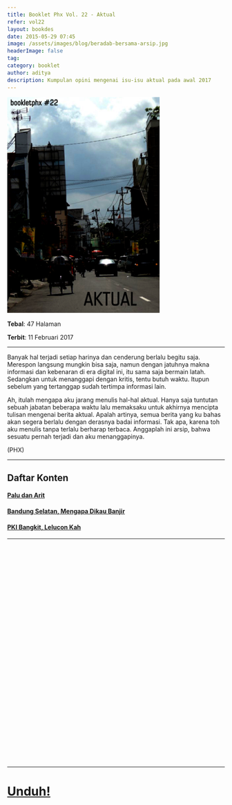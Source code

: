 ```yaml
---
title: Booklet Phx Vol. 22 - Aktual
refer: vol22
layout: bookdes
date: 2015-05-29 07:45
image: /assets/images/blog/beradab-bersama-arsip.jpg
headerImage: false
tag:
category: booklet
author: aditya
description: Kumpulan opini mengenai isu-isu aktual pada awal 2017
---
```


<img class="image" src="/assets/images/cover/booklet22.jpg" alt="__" height="500px">

__Tebal__: 47 Halaman

__Terbit__: 11 Februari 2017

***

Banyak hal terjadi setiap harinya dan cenderung berlalu begitu saja. Merespon langsung mungkin bisa saja, namun dengan jatuhnya makna informasi dan kebenaran di era digital ini, itu sama saja bermain latah. Sedangkan untuk menanggapi dengan kritis, tentu butuh waktu. Itupun sebelum yang tertanggap sudah tertimpa informasi lain.

Ah, itulah mengapa aku jarang menulis hal-hal aktual. Hanya saja tuntutan sebuah jabatan beberapa waktu lalu memaksaku untuk akhirnya mencipta tulisan mengenai berita aktual. Apalah artinya, semua berita yang ku bahas akan segera berlalu dengan derasnya badai informasi. Tak apa, karena toh aku menulis tanpa terlalu berharap terbaca. Anggaplah ini arsip, bahwa sesuatu pernah terjadi dan aku menanggapinya.

(PHX)

***

## Daftar Konten

#### [Palu dan Arit][1]

#### [Bandung Selatan, Mengapa Dikau Banjir][2]

#### [PKI Bangkit, Lelucon Kah][3]

[1]: http://phoenixfin.github.io/palu-dan-arit
[2]: http://phoenixfin.github.io/banjir-bandung-selatan
[3]: http://phoenixfin.github.io/pki-bangkit-lelucon

***

<div data-configid="7319434/60844766" style="width:100%; height:500px;" class="issuuembed"></div>
<script type="text/javascript" src="//e.issuu.com/embed.js" async="true"></script>

***

# [Unduh!][akses]

[akses]: http://phoenixfin.github.io/assets/pdf/bookletphx/booklet22.pdf

